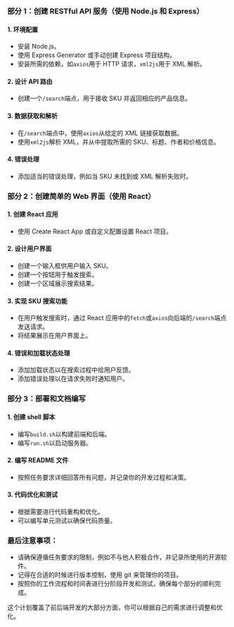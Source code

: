 ### 部分 1：创建 RESTful API 服务（使用 Node.js 和 Express）

#### 1. 环境配置

- 安装 Node.js。
- 使用 Express Generator 或手动创建 Express 项目结构。
- 安装所需的依赖，如`axios`用于 HTTP 请求，`xml2js`用于 XML 解析。

#### 2. 设计 API 路由

- 创建一个`/search`端点，用于接收 SKU 并返回相应的产品信息。

#### 3. 数据获取和解析

- 在`/search`端点中，使用`axios`从给定的 XML 链接获取数据。
- 使用`xml2js`解析 XML，并从中提取所需的 SKU、标题、作者和价格信息。

#### 4. 错误处理

- 添加适当的错误处理，例如当 SKU 未找到或 XML 解析失败时。

### 部分 2：创建简单的 Web 界面（使用 React）

#### 1. 创建 React 应用

- 使用 Create React App 或自定义配置设置 React 项目。

#### 2. 设计用户界面

- 创建一个输入框供用户输入 SKU。
- 创建一个按钮用于触发搜索。
- 创建一个区域展示搜索结果。

#### 3. 实现 SKU 搜索功能

- 在用户触发搜索时，通过 React 应用中的`fetch`或`axios`向后端的`/search`端点发送请求。
- 将结果展示在用户界面上。

#### 4. 错误和加载状态处理

- 添加加载状态以在搜索过程中给用户反馈。
- 添加错误处理以在请求失败时通知用户。

### 部分 3：部署和文档编写

#### 1. 创建 shell 脚本

- 编写`build.sh`以构建前端和后端。
- 编写`run.sh`以启动服务器。

#### 2. 编写 README 文件

- 按照任务要求详细回答所有问题，并记录你的开发过程和决策。

#### 3. 代码优化和测试

- 根据需要进行代码重构和优化。
- 可以编写单元测试以确保代码质量。

### 最后注意事项：

- 请确保遵循任务要求的限制，例如不与他人积极合作，并记录所使用的开源软件。
- 记得在合适的时候进行版本控制，使用 git 来管理你的项目。
- 按照你的工作流程和时间表进行分阶段开发和测试，确保每个部分的顺利完成。

这个计划覆盖了前后端开发的大部分方面，你可以根据自己的需求进行调整和优化。
